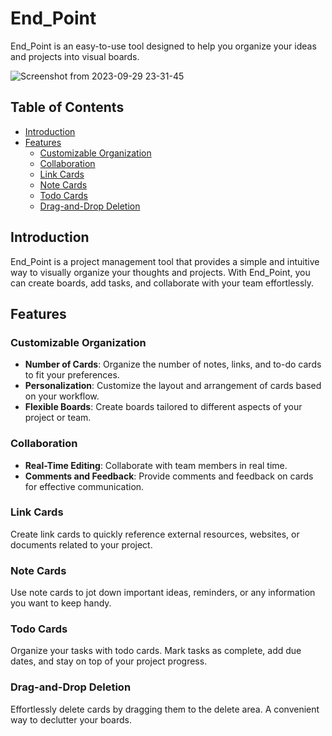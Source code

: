 # End_Point

End_Point is an easy-to-use tool designed to help you organize your ideas and projects into visual boards.

![Screenshot from 2023-09-29 23-31-45](https://github.com/acharyamanish006/End_Point/assets/100832817/8765499f-697a-44d4-b2a4-5e51200127fe)


## Table of Contents

- [Introduction](#introduction)
- [Features](#features)
  - [Customizable Organization](#customizable-organization)
  - [Collaboration](#collaboration)
  - [Link Cards](#link-cards)
  - [Note Cards](#note-cards)
  - [Todo Cards](#todo-cards)
  - [Drag-and-Drop Deletion](#drag-and-drop-deletion)

## Introduction

End_Point is a project management tool that provides a simple and intuitive way to visually organize your thoughts and projects. With End_Point, you can create boards, add tasks, and collaborate with your team effortlessly.

## Features

### Customizable Organization

- **Number of Cards**: Organize the number of notes, links, and to-do cards to fit your preferences.
- **Personalization**: Customize the layout and arrangement of cards based on your workflow.
- **Flexible Boards**: Create boards tailored to different aspects of your project or team.

### Collaboration

- **Real-Time Editing**: Collaborate with team members in real time.
- **Comments and Feedback**: Provide comments and feedback on cards for effective communication.

### Link Cards

Create link cards to quickly reference external resources, websites, or documents related to your project.

### Note Cards

Use note cards to jot down important ideas, reminders, or any information you want to keep handy.

### Todo Cards

Organize your tasks with todo cards. Mark tasks as complete, add due dates, and stay on top of your project progress.

### Drag-and-Drop Deletion

Effortlessly delete cards by dragging them to the delete area. A convenient way to declutter your boards.


